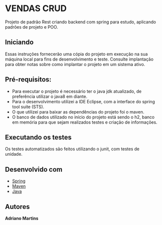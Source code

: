 # VENDAS CRUD
Projeto de padrão Rest criando backend com spring para estudo, aplicando padrões de projeto e POO.

## Iniciando
Essas instruções fornecerão uma cópia do projeto em execução na sua máquina local para fins de desenvolvimento e teste. Consulte implantação para obter notas sobre como implantar o projeto em um sistema ativo.

## Pré-requisitos:
 - Para executar o projeto é necessário ter o java jdk atualizado, de preferência utilizar o java8 em diante.
 - Para o desenvolvimento utilizei a IDE Eclipse, com a interface do spring tool suite (STS).
- O que utilizei para baixar as dependências do projeto foi o maven.
- O banco de dados utilizado no início do projeto está sendo o h2, banco em memória para que sejam realizados testes e criação de informações.

## Executando os testes
Os testes automatizados são feitos utilizando o junit, com testes de unidade.

## Desenvolvido com
 - [Spring](https://spring.io/)
 - [Maven](https://maven.apache.org/)
 - [Java](https://www.java.com/pt_BR/download/)

## Autores
<b>Adriano Martins</b> 
